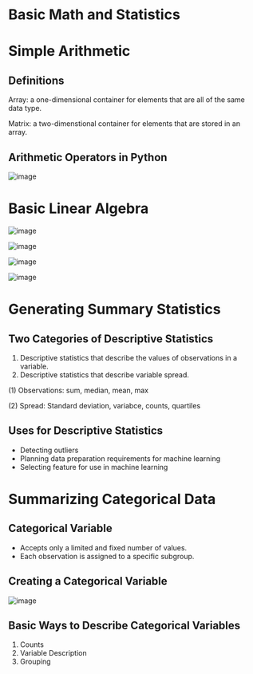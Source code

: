 # Basic Math and Statistics

# Simple Arithmetic

## Definitions

Array: a one-dimensional container for elements that are all of the same data type. 

Matrix: a two-dimenstional container for elements that are stored in an array. 

## Arithmetic Operators in Python

![image](https://user-images.githubusercontent.com/76530973/192800019-e0582ba0-c556-4d7c-a9d9-6a4aa3b99129.png)

# Basic Linear Algebra 

![image](https://user-images.githubusercontent.com/76530973/192805410-5d59d8e7-a9dd-4b60-ad6b-b2230999447b.png)

![image](https://user-images.githubusercontent.com/76530973/192805519-2a9f58a9-5dc9-491b-956a-0ba00fb9bd7d.png)

![image](https://user-images.githubusercontent.com/76530973/192805583-cae81ec5-fb78-4d11-aea4-666d137f93bb.png)

![image](https://user-images.githubusercontent.com/76530973/192807704-e1c8b90e-5675-422d-8380-eed331095ef7.png)

# Generating Summary Statistics

## Two Categories of Descriptive Statistics

1. Descriptive statistics that describe the values of observations in a variable.
2. Descriptive statistics that describe variable spread. 

(1) Observations: sum, median, mean, max

(2) Spread: Standard deviation, variabce, counts, quartiles

## Uses for Descriptive Statistics

* Detecting outliers
* Planning data preparation requirements for machine learning
* Selecting feature for use in machine learning

# Summarizing Categorical Data

## Categorical Variable 

* Accepts only a limited and fixed number of values. 
* Each observation is assigned to a specific subgroup.

## Creating a Categorical Variable 

![image](https://user-images.githubusercontent.com/76530973/192876576-28b4093b-f56d-4fc5-921a-169ea47b3275.png)

## Basic Ways to Describe Categorical Variables

1. Counts
2. Variable Description
3. Grouping 



